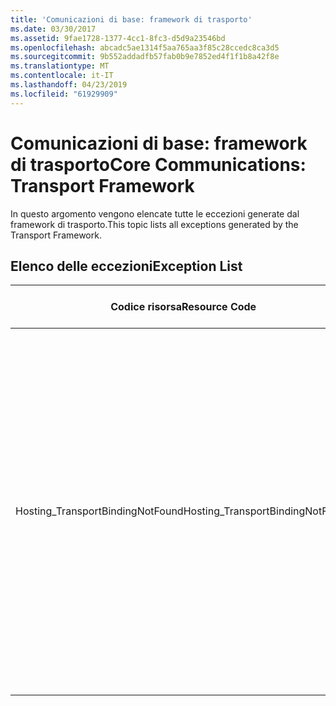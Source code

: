 ```yaml
---
title: 'Comunicazioni di base: framework di trasporto'
ms.date: 03/30/2017
ms.assetid: 9fae1728-1377-4cc1-8fc3-d5d9a23546bd
ms.openlocfilehash: abcadc5ae1314f5aa765aa3f85c28ccedc8ca3d5
ms.sourcegitcommit: 9b552addadfb57fab0b9e7852ed4f1f1b8a42f8e
ms.translationtype: MT
ms.contentlocale: it-IT
ms.lasthandoff: 04/23/2019
ms.locfileid: "61929909"
---
```

# <a name="core-communications-transport-framework"></a><span data-ttu-id="d8c95-102">Comunicazioni di base: framework di trasporto</span><span class="sxs-lookup"><span data-stu-id="d8c95-102">Core Communications: Transport Framework</span></span>
<span data-ttu-id="d8c95-103">In questo argomento vengono elencate tutte le eccezioni generate dal framework di trasporto.</span><span class="sxs-lookup"><span data-stu-id="d8c95-103">This topic lists all exceptions generated by the Transport Framework.</span></span>  
  
## <a name="exception-list"></a><span data-ttu-id="d8c95-104">Elenco delle eccezioni</span><span class="sxs-lookup"><span data-stu-id="d8c95-104">Exception List</span></span>  
  
|<span data-ttu-id="d8c95-105">Codice risorsa</span><span class="sxs-lookup"><span data-stu-id="d8c95-105">Resource Code</span></span>|<span data-ttu-id="d8c95-106">Stringa di risorsa</span><span class="sxs-lookup"><span data-stu-id="d8c95-106">Resource String</span></span>|  
|-------------------|---------------------|  
|<span data-ttu-id="d8c95-107">Hosting_TransportBindingNotFound</span><span class="sxs-lookup"><span data-stu-id="d8c95-107">Hosting_TransportBindingNotFound</span></span>|<span data-ttu-id="d8c95-108">Nessuna associazione di protocollo corrisponde all'indirizzo specificato.</span><span class="sxs-lookup"><span data-stu-id="d8c95-108">No protocol binding matches the specified address.</span></span> <span data-ttu-id="d8c95-109">Le associazioni di protocollo sono configurate a livello di sito nella configurazione di IIS o WAS.</span><span class="sxs-lookup"><span data-stu-id="d8c95-109">Protocol bindings are configured at the site level in Internet Information Services or Windows Process Activation Services configuration.</span></span>|
